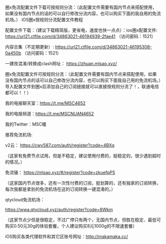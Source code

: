 圈x免流配置文件下载可按规则分流：（此配置文件需要有国内节点来搭配使用，如果没有国内节点的话的可以自行修改分流内容，也可以购买下面的我自用的免流机场。）
iOS圈x按规则分流配置文件教程


配置文件下载：（建议下载精简版，更省电，速度也快一点点）：ios圈x配置文件: https://url21.ctfile.com/d/34863021-46194939-2fae41 （访问密码：1521）

内容合集（不定期更新）: https://url21.ctfile.com/d/34863021-46195308-0a450b （访问密码：1521）

一建改混淆/转换成clash网址：
https://zhuan.mlsao.xyz/

圈x免流配置文件可按规则分流：（此配置文件需要有国内节点来搭配使用，如果没有国内节点的话可以自己修改分流内容，也可以购买下面我自己用的免流机场。）导入配置文件到圈x后添加自己的订阅链接就可以直接按规则分流了！，联通电信都可以！！）


我的电报聊天室：https://t.me/MSC4652 




我的电报频道：https://t.me/MSCNUAN4652




我的Twitter：MSC暖





推荐免流机场:


v2云：
 https://cwv587.com/auth/register?code=4BXq 

（这家有免费节点试用，但是不稳定，建议使用付费的，挺稳定的，很少遇到超时的情况。）



免流骚： 
https://mlsao.xyz/#/register?code=zkuefpP5

（这家国内节点很多，还有一次性付费的订阅，挺划算的，还有独家的订阅转换，每次我都是拿别的免流机场在这的订阅转换一键混淆的。）

qtycloud免流机场：

https://wwa.qtycloud.xyz/auth/register?code=8Wkm

（这家节点少但是很稳定，不过广停只有两个，无国内节点，但胜在稳定、最低可购买0.50元30g的体验套餐，个人建议购买8元1000g的不限速套餐）




iOS购买各类代理软件和其它区账号网址：http://makamaka.cc/
